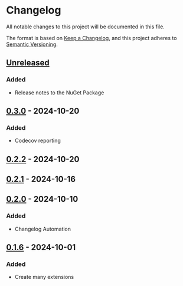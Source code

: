 # Changelog

All notable changes to this project will be documented in this file.

The format is based on [Keep a Changelog](https://keepachangelog.com/en/1.1.0/),
and this project adheres to [Semantic Versioning](https://semver.org/spec/v2.0.0.html).

## [Unreleased]

### Added

- Release notes to the NuGet Package

## [0.3.0] - 2024-10-20

### Added

- Codecov reporting

## [0.2.2] - 2024-10-20

## [0.2.1] - 2024-10-16

## [0.2.0] - 2024-10-10

### Added

- Changelog Automation

## [0.1.6] - 2024-10-01

### Added

- Create many extensions

[Unreleased]: https://github.com/TJC-Tools/TJC.TimeExtensions/compare/v0.3.0...HEAD

[0.3.0]: https://github.com/TJC-Tools/TJC.TimeExtensions/compare/v0.2.2...v0.3.0

[0.2.2]: https://github.com/TJC-Tools/TJC.TimeExtensions/compare/v0.2.1...v0.2.2

[0.2.1]: https://github.com/TJC-Tools/TJC.TimeExtensions/compare/v0.2.0...v0.2.1

[0.2.0]: https://github.com/TJC-Tools/TJC.TimeExtensions/compare/v0.1.6...v0.2.0

[0.1.6]: https://github.com/TJC-Tools/TJC.TimeExtensions/releases/tag/v0.1.6
